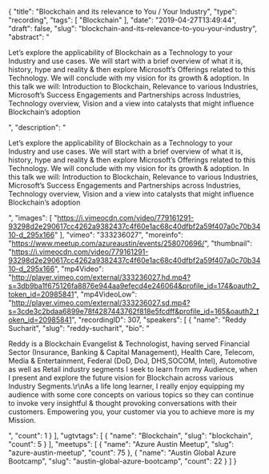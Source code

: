 {
  "title": "Blockchain and its relevance to You / Your Industry",
  "type": "recording",
  "tags": [
    "Blockchain"
  ],
  "date": "2019-04-27T13:49:44",
  "draft": false,
  "slug": "blockchain-and-its-relevance-to-you-your-industry",
  "abstract": "<p>Let’s explore the applicability of Blockchain as a Technology to your Industry and use cases. We will start with a brief overview of what it is, history, hype and reality & then explore Microsoft’s Offerings related to this Technology. We will conclude with my vision for its growth & adoption. In this talk we will: Introduction to Blockchain, Relevance to various Industries, Microsoft’s Success Engagements and Partnerships across Industries, Technology overview, Vision and a view into catalysts that might influence Blockchain’s adoption</p>",
  "description": "<p>Let’s explore the applicability of Blockchain as a Technology to your Industry and use cases. We will start with a brief overview of what it is, history, hype and reality & then explore Microsoft’s Offerings related to this Technology. We will conclude with my vision for its growth & adoption. In this talk we will: Introduction to Blockchain, Relevance to various Industries, Microsoft’s Success Engagements and Partnerships across Industries, Technology overview, Vision and a view into catalysts that might influence Blockchain’s adoption</p>",
  "images": [
    "https://i.vimeocdn.com/video/779161291-93298d2e290617cc4262a9382437c4f60e1ac68c40dfbf2a59f407a0c70b3410-d_295x166"
  ],
  "vimeo": "333236027",
  "moreinfo": "https://www.meetup.com/azureaustin/events/258070696/",
  "thumbnail": "https://i.vimeocdn.com/video/779161291-93298d2e290617cc4262a9382437c4f60e1ac68c40dfbf2a59f407a0c70b3410-d_295x166",
  "mp4Video": "http://player.vimeo.com/external/333236027.hd.mp4?s=3db9ba1f675126fa8876e944aa9efecd4e246064&profile_id=174&oauth2_token_id=20985841",
  "mp4VideoLow": "http://player.vimeo.com/external/333236027.sd.mp4?s=3cde3c2bdaa6899e78f4287443762f818e5fcdff&profile_id=165&oauth2_token_id=20985841",
  "recordingID": 307,
  "speakers": [
    {
      "name": "Reddy Sucharit",
      "slug": "reddy-sucharit",
      "bio": "<p>Reddy is a Blockchain Evangelist & Technologist, having served Financial Sector (Insurance, Banking & Capital Management), Health Care, Telecom, Media & Entertainment, Federal (DoD, DoJ, DHS,SOCOM, Intel), Automotive as well as Retail industry segments I seek to learn from my Audience, when I present and explore the future vision for Blockchain across various Industry Segments.\r\nAs a life long learner, I really enjoy equipping my audience with some core concepts on various topics so they can continue to invoke very insightful & thought provoking conversations with their customers. Empowering you, your customer via you to achieve more is my Mission.</p>",
      "count": 1
    }
  ],
  "ugtvtags": [
    {
      "name": "Blockchain",
      "slug": "blockchain",
      "count": 5
    }
  ],
  "meetups": [
    {
      "name": "Azure Austin Meetup",
      "slug": "azure-austin-meetup",
      "count": 75
    },
    {
      "name": "Austin Global Azure Bootcamp",
      "slug": "austin-global-azure-bootcamp",
      "count": 22
    }
  ]
}